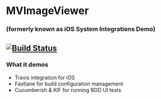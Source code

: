 # MVImageViewer
### (formerly known as iOS System Integrations Demo)

[![Build Status](https://travis-ci.org/mvandervelden/iOSSystemIntegrationsDemo.svg?branch=v2)](https://travis-ci.org/mvandervelden/iOSSystemIntegrationsDemo)
--------------

### What it demos

* Travis integration for iOS
* Fastlane for build configuration management
* Cucumberish & KIF for running BDD UI tests

